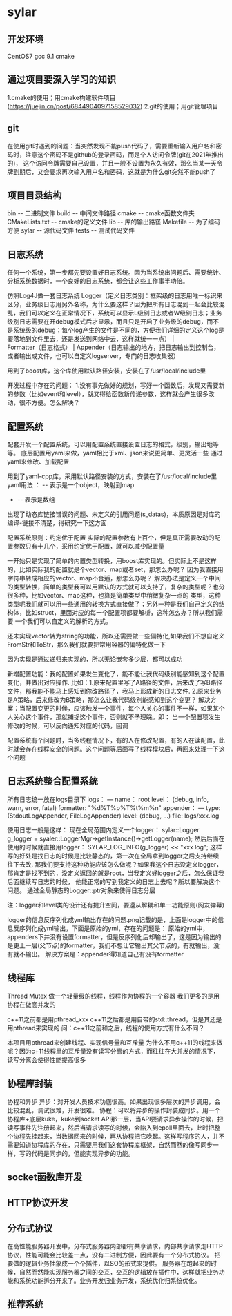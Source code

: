 # sylar

## 开发环境
CentOS7
gcc 9.1
cmake

## 通过项目要深入学习的知识
1.cmake的使用；用cmake构建软件项目(https://juejin.cn/post/6844904097158529032)
2.git的使用；用git管理项目
 
## git
在使用git时遇到的问题：当突然发现不能push代码了，需要重新输入用户名和密码时，注意这个密码不是github的登录密码，而是个人访问令牌(git在2021年推出的)，
这个访问令牌需要自己设置，并且一般不设置为永久有效，那么当某一天令牌到期后，又会要求再次输入用户名和密码，这就是为什么git突然不能push了
## 项目目录结构
bin -- 二进制文件
build -- 中间文件路径
cmake -- cmake函数文件夹
CMakeLists.txt -- cmake的定义文件
lib -- 库的输出路径
Makefile -- 为了编码方便
sylar -- 源代码文件
tests -- 测试代码文件

## 日志系统
任何一个系统，第一步都先要设置好日志系统。因为当系统出问题后、需要统计、分析系统数据时，一个良好的日志系统，都会让这些工作事半功倍。

仿照Log4J做一套日志系统
Logger（定义日志类别：框架级的日志用唯一标识来区分，业务级日志用另外名称，为什么要这样？因为把所有日志混到一起会比较混乱，我们可以定义在正常情况下，系统可以显示L级别日志或者W级别日志；业务级别日志需要在开debug模式后才显示，而且只是开启了业务级的debug，而不是系统级的debug；每个log产生的文件是不同的，方便我们详细的定义这个log是要落地到文件里去，还是发送到网络中去，这样就统一一点）
    |   
        Formatter（日志格式）
    |
Appender（日志输出的地方，把日志输出到控制台，或者输出成文件，也可以自定义logserver，专门的日志收集器）

用到了boost库，这个库使用默认路径安装，安装在了/usr/local/include里

开发过程中存在的问题：
1.没有事先做好的规划，写好一个函数后，发现又需要新的参数（比如event和level），就又得给函数新传递参数，这样就会产生很多改动，很不方便。怎么解决？

## 配置系统
配套开发一个配置系统，可以用配置系统直接设置日志的格式，级别，输出地等等。
底层配置用yaml来做，yaml相比于xml、json来说更简单、更灵活一些
通过yaml来修改、加载配置

用到了yaml-cpp库，采用默认路径安装的方式，安装在了/usr/local/include里
yaml用法
： -- 表示是一个object，映射到map
-  -- 表示是数组

出现了动态库链接错误的问题、未定义的引用问题(s_datas)，本质原因是对库的编译-链接不清楚，得研究一下这方面

配置系统原则：约定优于配置
实际的配置参数有上百个，但是真正需要改动的配置参数只有十几个，采用约定优于配置，就可以减少配置量

一开始只是实现了简单的内置类型转换，用boost库实现的。但实际上不是这样的，比如实际我的配置就是个vector、map或者set，那怎么办呢？
因为我直接用字符串转成相应的vector、map不合适，那怎么办呢？
解决办法是定义一个中间的类型转换，简单的类型我可以用默认的方式就可以支持了，复杂的类型呢？也分很多种，比如vector、map这种，也算是简单类型中稍微复杂一点的
类型，这种类型呢我们就可以用一些通用的转换方式直接做了；另外一种是我们自己定义的结构体，比如struct，里面对应的每一个配置项都要解析，这种怎么办？所以我们需要
一个我们可以自定义的解析的方式。

还未实现vector转为string的功能，所以还需要做一些偏特化,如果我们不想自定义FromStr和ToStr，那么我们就要把常用容器的偏特化做一下

因为实现是通过递归来实现的，所以无论嵌套多少层，都可以成功

新增配置功能：我的配置如果发生变化了，能不能让我代码级别能感知到这个配置变化，并做出对应操作.
比如：1.原来配置里写了A路径的文件，后来改了写B路径文件，那我能不能马上感知到你改路径了，我马上形成新的日志文件.
     2.原来业务是A策略，后来修改为B策略，那怎么让我代码级别能感知到这个变更？
解决方案：当配置变更的时候，应该触发一个事件，每个人关心的事件不一样，如果某个人关心这个事件，那就捕捉这个事件，否则就不予理睬。即：
当一个配置项发生修改的时候，可以反向通知对应的代码，回调

配置系统有个问题时，当多线程情况下，有的人在修改配置，有的人在读配置，此时就会存在线程安全的问题。这个问题等后面写了线程模块后，再回来处理一下这个问题

## 日志系统整合配置系统
所有日志统一放在logs目录下
logs：
    — name： root
      level： (debug, info, warn, error, fatal)
      formatter: "%d%T%p%T%t%m%n"
      appender：
        — type: (StdoutLogAppender, FileLogAppender)
          level: (debug, ...)
          file: logs/xxx.log

使用日志一般是这样：
现在全局范围内定义一个logger： sylar::Logger g_logger = syaler::LoggerMgr->getInstance()->getLogger(name);
然后后面在使用的时候就直接用logger： SYLAR_LOG_INFO(g_logger) << "xxx log";
这样写的好处是找日志的时候是比较静态的，第一次在全局拿到logger之后支持继续往下去改.
那我们要支持这种功能应该怎么做呢？如果我这个日志没定义logger，那肯定是找不到的，没定义返回的就是root，当我定义好logger之后，怎么保证我后面继续写日志的时候，
他能正常的写到我定义的日志上去呢？所以要解决这个问题。
通过全局静态的Logger::ptr对象来使得日志分层

注：logger和level类的设计还有提升空间，要遵从解耦和单一功能原则(网友弹幕)

logger的信息反序列化成yml输出存在的问题.png记载的是，上面是logger中的信息反序列化成yml输出，下面是原始的yml，存在的问题是：
原始的yml中，appenders下并没有设置formatter，但是反序列化后却输出了，这是因为输出的是更上一层(父节点)的formatter，我们不想让它输出其父节点的，有就输出，没有就不输出。
解决方案是：appender得知道自己有没有formatter

## 线程库
Thread Mutex
做一个轻量级的线程，线程作为协程的一个容器
我们更多的是用协程在做高并发的

c++11之前都是用pthread_xxx
c++11之后都是用自带的std::thread，但是其还是用pthread来实现的
问：c++11之前和之后，线程的使用方式有什么不同？

本项目用pthread来创建线程、实现信号量和互斥量
为什么不用c++11的线程来做呢？因为c+11线程里的互斥量没有读写分离的方式，而往往在大并发的情况下，读写分离会使得性能提高很多

## 协程库封装
协程和异步
异步：对开发人员技术功底很高。如果出现很多层次的异步调用，会比较混乱，调试很难，开发很难。
协程：可以将异步的操作封装成同步。用一个协程库+底层kuke，kuke到socket API那一层，当API要请求异步操作的时候，把读写事件先注册起来，然后当请求读写的时候，会陷入到epoll里面去，此时把整个协程先挂起来，当数据回来的时候，再从协程把它唤起。这样写程序的人，并不需要知道协程库的存在，只需要用我们这套协程库框架，自然而然的像写同步一样，写的代码是同步的，但能实现异步的功能。

## socket函数库开发

## HTTP协议开发

## 分布式协议
在高性能服务器开发中，分布式服务器内部都有共享请求，内部共享请求走HTTP协议，性能可能会比较差一点，没有二进制方便，因此要有一个分布式协议。
把要做的逻辑业务抽象成一个个插件，以SO的形式来提供。
服务器在跑起来的时候，自然而然能实现服务器之间的交互，交互的逻辑放在插件中，这样就把业务功能和系统功能拆分开来了。业务开发归业务开发，系统优化归系统优化。

## 推荐系统